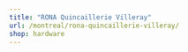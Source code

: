 ```yaml
---
title: "RONA Quincaillerie Villeray"
url: /montreal/rona-quincaillerie-villeray/
shop: hardware
---
```

